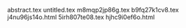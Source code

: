 abstract.tex
untitled.tex
m8mqp2jp86g.tex
b9fq27k1cv8.tex
j4nu96js14o.html
5irh807te08.tex
hjhc9i0ef6o.html